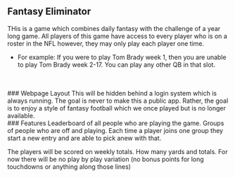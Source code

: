 ## Fantasy Eliminator
THis is a game which combines daily fantasy with the challenge of a year long game. All players of this game have access to every player who is on a roster in the NFL however, they may only play each player one time.
- For example: If you were to play Tom Brady week 1, then you are unable to play Tom Brady week 2-17. You can play any other QB in that slot.
<br />
<br />
### Webpage Layout
This will be hidden behind a login system which is always running. The goal is never to make this a public app. Rather, the goal is to enjoy a style of fantasy football which we once played but is no longer available.<br />
### Features
Leaderboard of all people who are playing the game.
Groups of people who are off and playing.
Each time a player joins one group they start a new entry and are able to pick anew with that.

The players will be scored on weekly totals. How many yards and totals. For now there will be no play by play variation (no bonus points for long touchdowns or anything along those lines)
